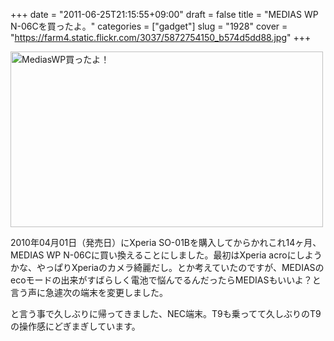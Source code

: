 +++
date = "2011-06-25T21:15:55+09:00"
draft = false
title = "MEDIAS WP N-06Cを買ったよ。"
categories = ["gadget"]
slug = "1928"
cover = "https://farm4.static.flickr.com/3037/5872754150_b574d5dd88.jpg"
+++

<a href="https://www.flickr.com/photos/keruru/5872754150/" title="MediasWP買ったよ！ by けるる, on Flickr"><img src="https://farm4.static.flickr.com/3037/5872754150_b574d5dd88.jpg" width="500" height="281" alt="MediasWP買ったよ！"/></a>

2010年04月01日（発売日）にXperia SO-01Bを購入してからかれこれ14ヶ月、MEDIAS WP N-06Cに買い換えることにしました。最初はXperia acroにしようかな、やっぱりXperiaのカメラ綺麗だし。とか考えていたのですが、MEDIASのecoモードの出来がすばらしく電池で悩んでるんだったらMEDIASもいいよ？と言う声に急遽次の端末を変更しました。

と言う事で久しぶりに帰ってきました、NEC端末。T9も乗ってて久しぶりのT9の操作感にどぎまぎしています。
